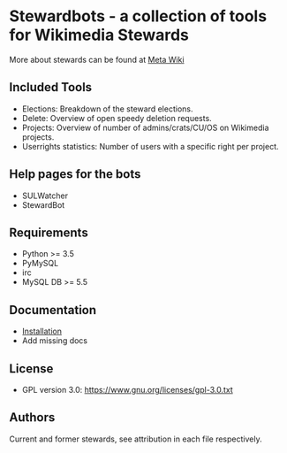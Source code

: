 Stewardbots - a collection of tools for Wikimedia Stewards
==========================================================

More about stewards can be found at [Meta Wiki](https://meta.wikimedia.org/wiki/Stewards)

Included Tools
--------------

- Elections: Breakdown of the steward elections.
- Delete: Overview of open speedy deletion requests.
- Projects: Overview of number of admins/crats/CU/OS on Wikimedia projects.
- Userrights statistics: Number of users with a specific right per project.

Help pages for the bots
-----------------------

- SULWatcher
- StewardBot

Requirements
------------

- Python >= 3.5
- PyMySQL
- irc
- MySQL DB >= 5.5

Documentation
-------------

- [Installation](docs/installation.md)
- Add missing docs

License
-------

- GPL version 3.0: <https://www.gnu.org/licenses/gpl-3.0.txt>

Authors
-------

Current and former stewards, see attribution in each file respectively.
